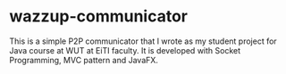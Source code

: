 # wazzup-communicator
This is a simple P2P communicator that I wrote as my student project for Java course at WUT at EiTI faculty. It is developed with Socket Programming, MVC pattern and JavaFX.
